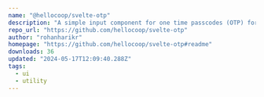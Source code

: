 ```yaml
---
name: "@hellocoop/svelte-otp"
description: "A simple input component for one time passcodes (OTP) for Svelte."
repo_url: "https://github.com/hellocoop/svelte-otp"
author: "rohanharikr"
homepage: "https://github.com/hellocoop/svelte-otp#readme"
downloads: 36
updated: "2024-05-17T12:09:40.288Z"
tags: 
  - ui
  - utility
---
```

